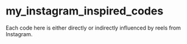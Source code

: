 # my_instagram_inspired_codes
Each code here is either directly or indirectly influenced by reels from Instagram.

